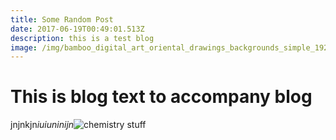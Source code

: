 ```yaml
---
title: Some Random Post
date: 2017-06-19T00:49:01.513Z
description: this is a test blog
image: /img/bamboo_digital_art_oriental_drawings_backgrounds_simple_1920x1080.jpg
---
```

# This is blog text to accompany blog

jnjnkjn*iuiuninijn*![chemistry stuff](/img/Slide1.PNG)
